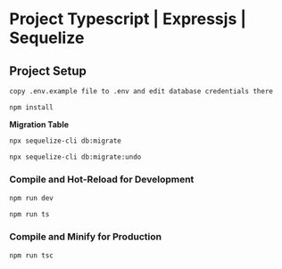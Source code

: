 # Project Typescript | Expressjs | Sequelize


## Project Setup

```sh
copy .env.example file to .env and edit database credentials there
```

```sh
npm install
```

__Migration Table__


```sh
npx sequelize-cli db:migrate
```

```sh
npx sequelize-cli db:migrate:undo
```

### Compile and Hot-Reload for Development

```sh
npm run dev
```

```sh
npm run ts
```

### Compile and Minify for Production

```sh
npm run tsc
```

